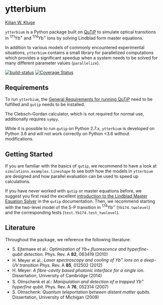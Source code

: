 # ytterbium

[Kilian W. Kluge](http://github.com/ionicsolutions)

`ytterbium` is a Python package built on [QuTiP](http://github.com/qutip)
to simulate optical transitions in <sup>171</sup>Yb<sup>+</sup>
and <sup>174</sup>Yb<sup>+</sup> ions by solving Lindblad form master equations.

In addition to various models of commonly encountered experimental situations,
`ytterbium` contains a small library for parallelized computations which
provides a significant speedup when a system needs to be solved for many
different parameter values (`parallelize`).

[![build-status](https://api.travis-ci.org/ionicsolutions/ytterbium.svg?branch=master)](http://travis-ci.org/ionicsolutions/ytterbium)
[![Coverage Status](https://coveralls.io/repos/github/ionicsolutions/ytterbium/badge.svg)](https://coveralls.io/github/ionicsolutions/ytterbium)

## Requirements

To run `ytterbium`, the [General Requirements for running QuTiP](http://qutip.org/docs/3.1.0/installation.html)
need to be fulfilled and `qutip` needs to be installed.

The Clebsch-Gordan calculator, which is not required for normal use, additionally
requires `sympy`.

While it is possible to run `qutip` on Python 2.7.x, `ytterbium` is developed
on Python 3.6 and will not work correctly on Python <3.6 without modifications.


## Getting Started

If you are familiar with the basics of `qutip`, we recommend to have a look at
`simulations.examples.lineshape` to see both how the models in `ytterbium` are
designed and how parallel evaluation can be used to speed up calculations.

If you have never worked with `qutip` or master equations before, we suggest
you first read the excellent [introduction to the Lindblad Master Equation Solver](http://qutip.org/docs/3.1.0/guide/dynamics/dynamics-master.html)
in the `qutip` documentation. Then, we recommend starting with the two-level model
of the S-P transition in <sup>174</sup>Yb<sup>+</sup> (`Yb174.twolevel`) and
the corresponding tests (`test.Yb174.test_twolevel`).


## Literature

Throughout the package, we reference the following literature:

- S. Ejtemaee et al.:
  *Optimization of Yb+ fluorescence and hyperfine-qubit detection.*
  Phys. Rev. A **82**, 063419 (2010)
- H. Meyer et al.:
  *Laser spectroscopy and cooling of Yb<sup>+</sup> ions on a
  deep-UV transition* Phys. Rev. A **85**, 012502 (2012)
- H. Meyer:
  *A fibre-cavity based photonic interface for a single ion.*
  Dissertation, University of Cambridge (2014)
- S. Olmschenk et al.:
  *Manipulation and detection of a trapped Yb<sup>+</sup> hyperfine qubit.*
  Phys. Rev. A **76**, 052314 (2007)
- S. Olmschenk: *Quantum teleportation between distant matter qubits.*
  Dissertation, University of Michigan (2009)
